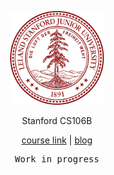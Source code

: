 <p align="center">
<img src="./S.png" alt="logo" height="150"/>
</p>

<p align="center">
Stanford CS106B
</p>

<p align="center">
  <a href="https://web.stanford.edu/class/archive/cs/cs106b/cs106b.1228/">course link</a> | 
  <a href="https://mancuoj.vercel.app/cs106b/">blog</a>
</p>

<pre align="center">
Work in progress
</pre>
